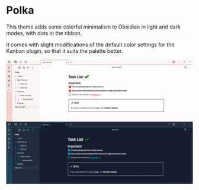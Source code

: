 # Polka

This theme adds some colorful minimalism to Obsidian in light and dark modes, with dots in the ribbon.

It comes with slight modifications of the default color settings for the Kanban plugin, so that it suits the palette better.

![Screenshot](polka_screenshot.png)

